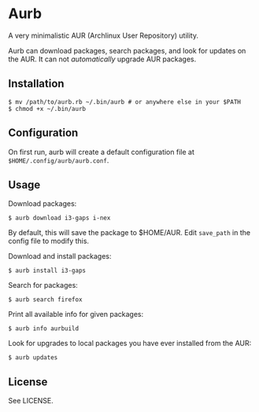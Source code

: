 # Aurb

A very minimalistic AUR (Archlinux User Repository) utility.

Aurb can download packages, search packages, and look for updates on the AUR.
It can not *automatically* upgrade AUR packages.

## Installation

    $ mv /path/to/aurb.rb ~/.bin/aurb # or anywhere else in your $PATH
    $ chmod +x ~/.bin/aurb

## Configuration

On first run, aurb will create a default configuration file at
`$HOME/.config/aurb/aurb.conf`.

## Usage

Download packages:

    $ aurb download i3-gaps i-nex

By default, this will save the package to $HOME/AUR. Edit `save_path` in the config file to modify this.

Download and install packages:

    $ aurb install i3-gaps

Search for packages:

    $ aurb search firefox

Print all available info for given packages:

    $ aurb info aurbuild

Look for upgrades to local packages you have ever installed from the AUR:

    $ aurb updates

## License

See LICENSE.
